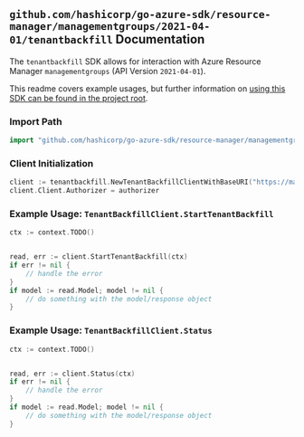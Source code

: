 
## `github.com/hashicorp/go-azure-sdk/resource-manager/managementgroups/2021-04-01/tenantbackfill` Documentation

The `tenantbackfill` SDK allows for interaction with Azure Resource Manager `managementgroups` (API Version `2021-04-01`).

This readme covers example usages, but further information on [using this SDK can be found in the project root](https://github.com/hashicorp/go-azure-sdk/tree/main/docs).

### Import Path

```go
import "github.com/hashicorp/go-azure-sdk/resource-manager/managementgroups/2021-04-01/tenantbackfill"
```


### Client Initialization

```go
client := tenantbackfill.NewTenantBackfillClientWithBaseURI("https://management.azure.com")
client.Client.Authorizer = authorizer
```


### Example Usage: `TenantBackfillClient.StartTenantBackfill`

```go
ctx := context.TODO()


read, err := client.StartTenantBackfill(ctx)
if err != nil {
	// handle the error
}
if model := read.Model; model != nil {
	// do something with the model/response object
}
```


### Example Usage: `TenantBackfillClient.Status`

```go
ctx := context.TODO()


read, err := client.Status(ctx)
if err != nil {
	// handle the error
}
if model := read.Model; model != nil {
	// do something with the model/response object
}
```
